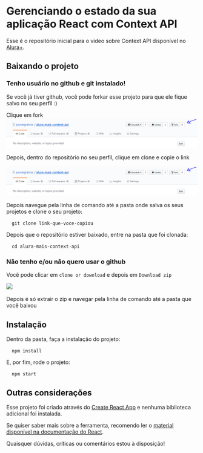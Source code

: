 # Gerenciando o estado da sua aplicação React com Context API

Esse é o repositório inicial para o vídeo sobre Context API disponível no [Alura+](https://cursos.alura.com.br/alura-mais).

## Baixando o projeto

### Tenho usuário no github e git instalado!

Se você já tiver github, você pode forkar esse projeto para que ele fique salvo no seu perfil :)

Clique em fork
![](./images/fork.PNG)

Depois, dentro do repositório no seu perfil, clique em clone e copie o link

![](./images/fork.PNG)

Depois navegue pela linha de comando até a pasta onde salva os seus projetos e clone o seu projeto:

```
  git clone link-que-voce-copiou
```

Depois que o repositório estiver baixado, entre na pasta que foi clonada:

```
  cd alura-mais-context-api
```

### Não tenho e/ou não quero usar o github

Você pode clicar em `clone or download` e depois em `Download zip`

![]("./images/zip.PNG")

Depois é só extrair o zip e navegar pela linha de comando até a pasta que você baixou

## Instalação

Dentro da pasta, faça a instalação do projeto:

```
  npm install
```

E, por fim, rode o projeto:

```
  npm start
```

## Outras considerações

Esse projeto foi criado através do [Create React App](https://github.com/facebook/create-react-app) e nenhuma biblioteca adicional foi instalada.

Se quiser saber mais sobre a ferramenta, recomendo ler o [material disponível na documentação do React](https://pt-br.reactjs.org/docs/context.html).

Quaisquer dúvidas, críticas ou comentários estou à disposição!

